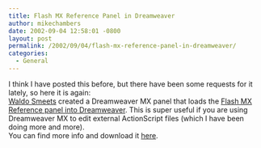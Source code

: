 ```yaml
---
title: Flash MX Reference Panel in Dreamweaver
author: mikechambers
date: 2002-09-04 12:58:01 -0800
layout: post
permalink: /2002/09/04/flash-mx-reference-panel-in-dreamweaver/
categories:
  - General
---
```



I think I have posted this before, but there have been some requests for it lately, so here it is again:  
[Waldo Smeets][1] created a Dreamweaver MX panel that loads the [Flash MX Reference panel into Dreamweaver][2]. This is super useful if you are using Dreamweaver MX to edit external ActionScript files (which I have been doing more and more).  
You can find more info and download it [here][2].

 [1]: http://www.waldosmeets.com/
 [2]: http://www.udzone.com/showDetail.asp?TypeId=4&NewsId=3314